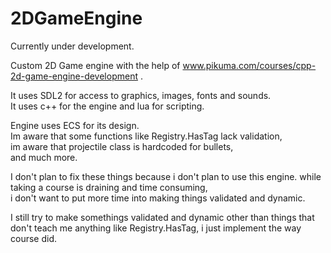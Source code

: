 # 2DGameEngine

Currently under development.

Custom 2D Game engine with the help of www.pikuma.com/courses/cpp-2d-game-engine-development .

It uses SDL2 for access to graphics, images, fonts and sounds. \
It uses c++ for the engine and lua for scripting.

Engine uses ECS for its design.
<br>
Im aware that some functions like Registry.HasTag lack validation,\
im aware that projectile class is hardcoded for bullets,\
and much more.

I don't plan to fix these things because i don't plan to use this engine. while taking a course is draining and time consuming,\
i don't want to put more time into making things validated and dynamic.

I still try to make somethings validated and dynamic other than things that don't teach me anything like Registry.HasTag, i just implement the way course did.

